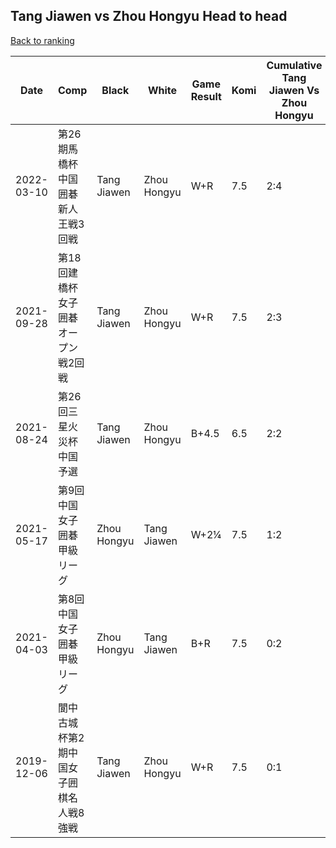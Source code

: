 ## Tang Jiawen vs Zhou Hongyu Head to head

[Back to ranking](../../index.md)




| **Date** | **Comp** | **Black** | **White** | **Game Result** | **Komi** | **Cumulative Tang Jiawen Vs Zhou Hongyu** | **Tang Jiawen Streak** | **Zhou Hongyu Streak** | 
| --- | --- | --- | --- | --- | --- | --- | --- | --- |
| 2022-03-10 | 第26期馬橋杯中国囲碁新人王戦3回戦 | Tang Jiawen | Zhou Hongyu | W+R | 7.5 | 2:4 | 0 | 2 | 
| 2021-09-28 | 第18回建橋杯女子囲碁オープン戦2回戦 | Tang Jiawen | Zhou Hongyu | W+R | 7.5 | 2:3 | 0 | 1 | 
| 2021-08-24 | 第26回三星火災杯中国予選 | Tang Jiawen | Zhou Hongyu | B+4.5 | 6.5 | 2:2 | 2 | 0 | 
| 2021-05-17 | 第9回中国女子囲碁甲級リーグ | Zhou Hongyu | Tang Jiawen | W+2¼ | 7.5 | 1:2 | 1 | 0 | 
| 2021-04-03 | 第8回中国女子囲碁甲級リーグ | Zhou Hongyu | Tang Jiawen | B+R | 7.5 | 0:2 | 0 | 2 | 
| 2019-12-06 | 閬中古城杯第2期中国女子囲棋名人戦8強戦 | Tang Jiawen | Zhou Hongyu | W+R | 7.5 | 0:1 | 0 | 1 |




